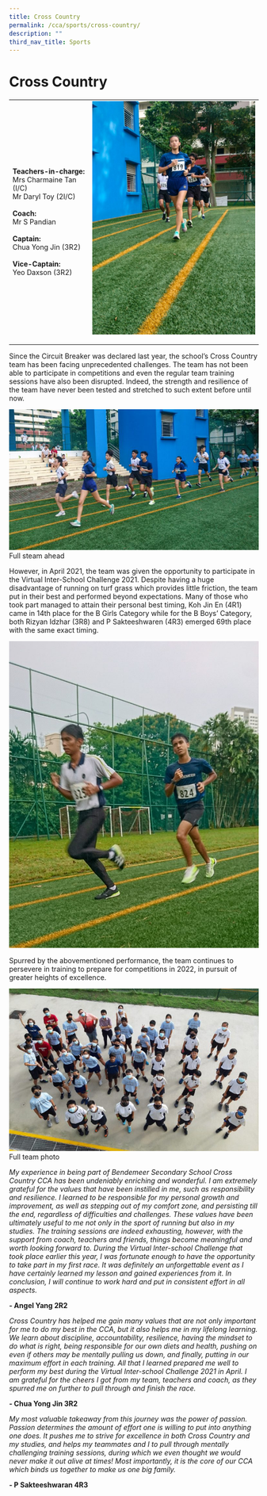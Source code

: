 ```yaml
---
title: Cross Country
permalink: /cca/sports/cross-country/
description: ""
third_nav_title: Sports
---
```

# Cross Country
 
 
 

|  | | 
| -------- | -------- | 
| **Teachers-in-charge:** <br>Mrs Charmaine Tan (I/C) <br>Mr Daryl Toy (2I/C) <br><br>**Coach:** <br>Mr S Pandian<br><br>**Captain:** <br>Chua Yong Jin (3R2)<br><br>**Vice-Captain:** <br>Yeo Daxson (3R2)  | <img src="/images/Cca/cca-cross-i-Training-in-school-716x1024.jpg" alt="Training in school" style="width:400px" /></p> 


Since the Circuit Breaker was declared last year, the school’s Cross Country team has been facing unprecedented challenges. The team has not been able to participate in competitions and even the regular team training sessions have also been disrupted.  Indeed, the strength and resilience of the team have never been tested and stretched to such extent before until now.

![Full steam ahead](/images/Cca/cca-cross-i-Full-steam-ahead-768x432.jpg)
Full steam ahead

However, in April 2021, the team was given the opportunity to participate in the Virtual Inter-School Challenge 2021.  Despite having a huge disadvantage of running on turf grass which provides little friction, the team put in their best and performed beyond expectations. Many of those who took part managed to attain their personal best timing, Koh Jin En (4R1) came in 14th  place for the B Girls Category while for the B Boys’ Category, both Rizyan Idzhar (3R8) and P Sakteeshwaren (4R3) emerged 69th place with the same exact timing.

![Pushing ahead](/images/Cca/cca-cross-i-Pushing-ahead-768x944.jpg)

Spurred by the abovementioned performance, the team continues to persevere in training to prepare for competitions in 2022, in pursuit of greater heights of excellence.

![Full team photo](/images/Cca/cca-cross-i-Full-team-photo-768x499.jpg)
Full team photo

*My experience in being part of Bendemeer Secondary School Cross Country CCA has been undeniably enriching and wonderful. I am extremely grateful for the values that have been instilled in me, such as responsibility and resilience. I learned to be responsible for my personal growth and improvement, as well as stepping out of my comfort zone, and persisting till the end, regardless of difficulties and challenges. These values have been ultimately useful to me not only in the sport of running but also in my studies. The training sessions are indeed exhausting, however, with the support from coach, teachers and friends, things become meaningful and worth looking forward to. During the Virtual Inter-school Challenge that took place earlier this year, I was fortunate enough to have the opportunity to take part in my first race. It was definitely an unforgettable event as I have certainly learned my lesson and gained experiences from it. In conclusion, I will continue to work hard and put in consistent effort in all aspects.*

**- Angel Yang 2R2**


*Cross Country has helped me gain many values that are not only important for me to do my best in the CCA, but it also helps me in my lifelong learning. We learn about discipline, accountability, resilience, having the mindset to do what is right, being responsible for our own diets and health, pushing on even if others may be mentally pulling us down, and finally, putting in our maximum effort in each training. All that I learned prepared me well to perform my best during the Virtual Inter-school Challenge 2021 in April. I am grateful for the cheers I got from my team, teachers and coach, as they spurred me on further to pull through and finish the race.*

**- Chua Yong Jin 3R2**


*My most valuable takeaway from this journey was the power of passion. Passion determines the amount of effort one is willing to put into anything one does. It pushes me to strive for excellence in both Cross Country and my studies, and helps my teammates and I to pull through mentally challenging training sessions, during which we even thought we would never make it out alive at times!  Most importantly, it is the core of our CCA which binds us together to make us one big family.*

**- P Sakteeshwaran 4R3**